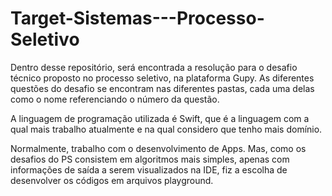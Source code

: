 # Target-Sistemas---Processo-Seletivo

Dentro desse repositório, será encontrada a resolução para o desafio técnico proposto no processo seletivo, na plataforma Gupy. As diferentes questões do desafio se encontram nas diferentes pastas, cada uma delas como o nome referenciando o número da questão.

A linguagem de programação utilizada é Swift, que é a linguagem com a qual mais trabalho atualmente e na qual considero que tenho mais domínio.

Normalmente, trabalho com o desenvolvimento de Apps. Mas, como os desafios do PS consistem em algoritmos mais simples, apenas com informações de saída a serem visualizados na IDE, fiz a escolha de desenvolver os códigos em arquivos playground.
